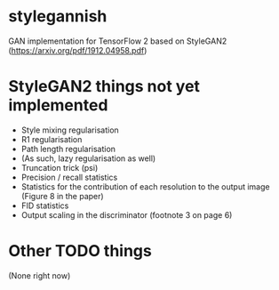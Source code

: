 # stylegannish
GAN implementation for TensorFlow 2 based on StyleGAN2 (https://arxiv.org/pdf/1912.04958.pdf)

# StyleGAN2 things not yet implemented
* Style mixing regularisation
* R1 regularisation
* Path length regularisation
* (As such, lazy regularisation as well)
* Truncation trick (psi)
* Precision / recall statistics
* Statistics for the contribution of each resolution to the output image (Figure 8 in the paper)
* FID statistics
* Output scaling in the discriminator (footnote 3 on page 6)

# Other TODO things
(None right now)